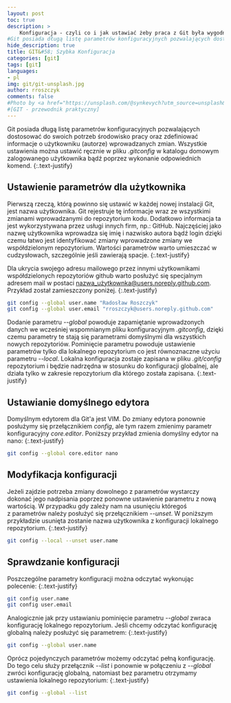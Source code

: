 ```yaml
---
layout: post
toc: true
description: >
    Konfiguracja - czyli co i jak ustawiać żeby praca z Git była wygodniejsza. Krótkie wprowadzenie do podstawowych parametrów konfiguracyjnych pozwalających dostosować do swoich potrzeb środowisko pracy git.
#Git posiada długą listę parametrów konfiguracyjnych pozwalających dostosować do swoich potrzeb środowisko pracy, a ten opis zawiera podstawowe parametry konfiguracyjne.
hide_description: true
title: GIT&#58; Szybka Konfiguracja
categories: [git] 
tags: [git]
languages:
- pl
img: git/git-unsplash.jpg
author: rroszczyk
comments: false
#Photo by <a href="https://unsplash.com/@synkevych?utm_source=unsplash&utm_medium=referral&utm_content=creditCopyText">Roman Synkevych</a> on <a href="https://unsplash.com/s/photos/git?utm_source=unsplash&utm_medium=referral&utm_content=creditCopyText">Unsplash</a>
#[GIT - przewodnik praktyczny]  
---
```


Git posiada długą listę parametrów konfiguracyjnych pozwalających dostosować do swoich potrzeb środowisko pracy oraz zdefiniować informacje o użytkowniku (autorze) wprowadzanych zmian. Wszystkie ustawienia można ustawić ręcznie w&nbsp;pliku _.gitconfig_ w&nbsp;katalogu domowym zalogowanego użytkownika bądź poprzez wykonanie odpowiednich komend.
{:.text-justify}

<!--more-->

## Ustawienie parametrów dla użytkownika

Pierwszą rzeczą, którą powinno się ustawić w każdej nowej instalacji Git, jest nazwa użytkownika. Git rejestruje tę informacje wraz ze wszystkimi zmianami wprowadzanymi do repozytorium kodu. Dodatkowo informacja ta jest wykorzystywana przez usługi innych firm, np.: GitHub. Najczęściej jako nazwę użytkownika wprowadza się imię i nazwisko autora bądź login dzięki czemu łatwo jest identyfikować zmiany wprowadzone zmiany we współdzielonym repozytorium. Wartości parametrów warto umieszczać w cudzysłowach, szczególnie jeśli zawierają spacje.
{:.text-justify}

Dla ukrycia swojego adresu mailowego przez innymi użytkownikami współdzielonych repozytoriów github warto posłużyć się specjalnym adresem mail w postaci nazwa_użytkownka@users.noreply.github.com. Przykład został zamieszczony poniżej.
{:.text-justify}

```bash
git config --global user.name "Radosław Roszczyk"
git config --global user.email "rroszczyk@users.noreply.github.com"
```

Dodanie parametru _--global_ powoduje zapamiętanie wprowadzonych danych we wcześniej wspomnianym pliku konfiguracyjnym _.gitconfig_, dzięki czemu parametry te stają się parametrami domyślnymi dla wszystkich nowych repozytoriów. Pominięcie parametru powoduje ustawienie parametrów tylko dla lokalnego repozytorium co jest równoznaczne użyciu parametru _--local_. Lokalna konfiguracja zostaje zapisana w pliku _.git/config_ repozytorium i będzie nadrzędna w stosunku do konfiguracji globalnej, ale działa tylko w zakresie repozytorium dla którego została zapisana.
{:.text-justify}

## Ustawianie domyślnego edytora

Domyślnym edytorem dla Git'a jest VIM. Do zmiany edytora ponownie posłużymy się przełącznikiem _config_, ale tym razem zmienimy parametr konfiguracyjny _core.editor_. Poniższy przykład zmienia domyślny edytor na nano:
{:.text-justify}

```bash
git config --global core.editor nano
```

## Modyfikacja konfiguracji

Jeżeli zajdzie potrzeba zmiany dowolnego z&nbsp;parametrów wystarczy dokonać jego nadpisania poprzez ponowne ustawienie parametru z nową wartością. W&nbsp;przypadku gdy zależy nam na usunięciu któregoś z&nbsp;parametrów należy posłużyć się przełącznikiem _--unset_. W&nbsp;poniższym przykładzie usunięta zostanie nazwa użytkownika z&nbsp;konfiguracji lokalnego repozytorium.
{:.text-justify}

```bash
git config --local --unset user.name
```

## Sprawdzanie konfiguracji

Poszczególne parametry konfiguracji można odczytać wykonując polecenie:
{:.text-justify}

```bash
git config user.name
git config user.email
```

Analogicznie jak przy ustawianiu pominięcie parametru _--global_ zwraca konfigurację lokalnego repozytorium. Jeśli chcemy odczytać konfigurację globalną należy posłużyć się parametrem:
{:.text-justify}

```bash
git config --global user.name
```

Oprócz pojedynczych parametrów możemy odczytać pełną konfigurację. Do tego celu służy przełącznik _--list_ i ponownie w połączeniu z _--global_ zwróci konfigurację globalną, natomiast bez parametru otrzymamy ustawienia lokalnego repozytorium:
{:.text-justify}

```bash
git config --global --list
```

